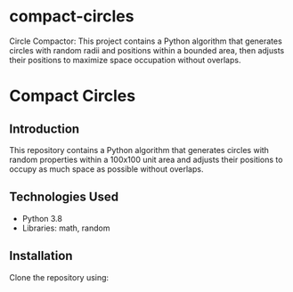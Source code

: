 # compact-circles
Circle Compactor: This project contains a Python algorithm that generates circles with random radii and positions within a bounded area, then adjusts their positions to maximize space occupation without overlaps.

# Compact Circles

## Introduction
This repository contains a Python algorithm that generates circles with random properties within a 100x100 unit area and adjusts their positions to occupy as much space as possible without overlaps.

## Technologies Used
- Python 3.8
- Libraries: math, random

## Installation
Clone the repository using:
